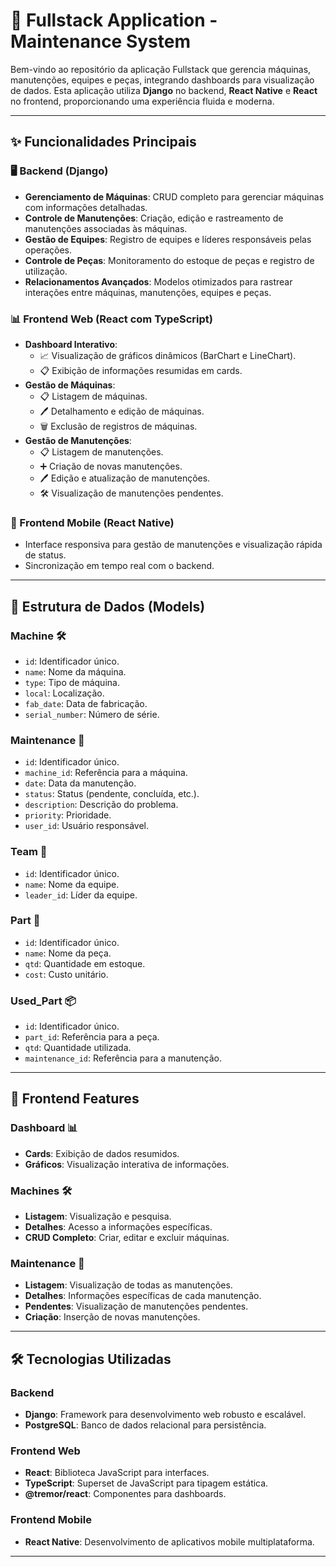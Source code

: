 
# 🚀 Fullstack Application - Maintenance System

Bem-vindo ao repositório da aplicação Fullstack que gerencia máquinas, manutenções, equipes e peças, integrando dashboards para visualização de dados. Esta aplicação utiliza **Django** no backend, **React Native** e **React** no frontend, proporcionando uma experiência fluida e moderna.

---

## ✨ Funcionalidades Principais

### 🖥️ Backend (Django)
- **Gerenciamento de Máquinas**: CRUD completo para gerenciar máquinas com informações detalhadas.
- **Controle de Manutenções**: Criação, edição e rastreamento de manutenções associadas às máquinas.
- **Gestão de Equipes**: Registro de equipes e líderes responsáveis pelas operações.
- **Controle de Peças**: Monitoramento do estoque de peças e registro de utilização.
- **Relacionamentos Avançados**: Modelos otimizados para rastrear interações entre máquinas, manutenções, equipes e peças.

### 📊 Frontend Web (React com TypeScript)
- **Dashboard Interativo**:
  - 📈 Visualização de gráficos dinâmicos (BarChart e LineChart).
  - 📋 Exibição de informações resumidas em cards.
- **Gestão de Máquinas**:
  - 📋 Listagem de máquinas.
  - 🖊️ Detalhamento e edição de máquinas.
  - 🗑️ Exclusão de registros de máquinas.
- **Gestão de Manutenções**:
  - 📋 Listagem de manutenções.
  - ➕ Criação de novas manutenções.
  - 🖊️ Edição e atualização de manutenções.
  - 🛠️ Visualização de manutenções pendentes.

### 📱 Frontend Mobile (React Native)
- Interface responsiva para gestão de manutenções e visualização rápida de status.
- Sincronização em tempo real com o backend.

---

## 📂 Estrutura de Dados (Models)

### Machine 🛠️
- `id`: Identificador único.
- `name`: Nome da máquina.
- `type`: Tipo de máquina.
- `local`: Localização.
- `fab_date`: Data de fabricação.
- `serial_number`: Número de série.

### Maintenance 🔧
- `id`: Identificador único.
- `machine_id`: Referência para a máquina.
- `date`: Data da manutenção.
- `status`: Status (pendente, concluída, etc.).
- `description`: Descrição do problema.
- `priority`: Prioridade.
- `user_id`: Usuário responsável.

### Team 👥
- `id`: Identificador único.
- `name`: Nome da equipe.
- `leader_id`: Líder da equipe.

### Part 🔩
- `id`: Identificador único.
- `name`: Nome da peça.
- `qtd`: Quantidade em estoque.
- `cost`: Custo unitário.

### Used_Part 📦
- `id`: Identificador único.
- `part_id`: Referência para a peça.
- `qtd`: Quantidade utilizada.
- `maintenance_id`: Referência para a manutenção.

---

## 🎨 Frontend Features

### Dashboard 📊
- **Cards**: Exibição de dados resumidos.
- **Gráficos**: Visualização interativa de informações.

### Machines 🛠️
- **Listagem**: Visualização e pesquisa.
- **Detalhes**: Acesso a informações específicas.
- **CRUD Completo**: Criar, editar e excluir máquinas.

### Maintenance 🔧
- **Listagem**: Visualização de todas as manutenções.
- **Detalhes**: Informações específicas de cada manutenção.
- **Pendentes**: Visualização de manutenções pendentes.
- **Criação**: Inserção de novas manutenções.

---

## 🛠️ Tecnologias Utilizadas

### Backend
- **Django**: Framework para desenvolvimento web robusto e escalável.
- **PostgreSQL**: Banco de dados relacional para persistência.

### Frontend Web
- **React**: Biblioteca JavaScript para interfaces.
- **TypeScript**: Superset de JavaScript para tipagem estática.
- **@tremor/react**: Componentes para dashboards.

### Frontend Mobile
- **React Native**: Desenvolvimento de aplicativos mobile multiplataforma.

---
